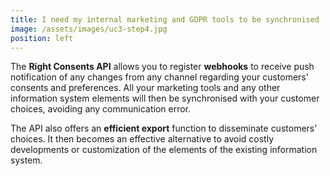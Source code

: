 ```yaml
---
title: I need my internal marketing and GDPR tools to be synchronised
image: /assets/images/uc3-step4.jpg
position: left
---
```


The **Right Consents API** allows you to register **webhooks** to receive push notification of any changes from any channel regarding your customers' consents and preferences. All your marketing tools and any other information system elements will then be synchronised with your customer choices, avoiding any communication error.

The API also offers an **efficient export** function to disseminate customers' choices. It then becomes an effective alternative to avoid costly developments or customization of the elements of the existing information system.
